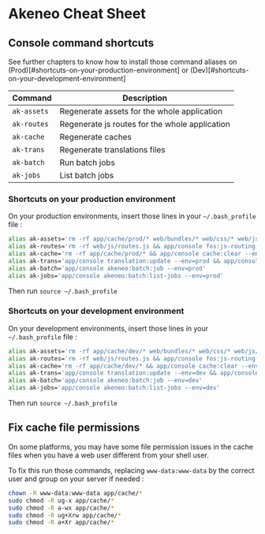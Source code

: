Akeneo Cheat Sheet
==================

## Console command shortcuts

See further chapters to know how to install those command aliases on 
(Prod)[#shortcuts-on-your-production-environment] or (Dev)[#shortcuts-on-your-development-environment]

| Command     | Description                                             |
| ----------- | ------------------------------------------------------- |
| `ak-assets` | Regenerate assets for the whole application             |
| `ak-routes` | Regenerate js routes for the whole application          |
| `ak-cache`  | Regenerate caches                                       |
| `ak-trans`  | Regenerate translations files                           |
| `ak-batch`  | Run batch jobs                                          |
| `ak-jobs`   | List batch jobs                                         |

### Shortcuts on your production environment

On your production environments, insert those lines in your `~/.bash_profile` file :

```bash
alias ak-assets='rm -rf app/cache/prod/* web/bundles/* web/css/* web/js/* && app/console pim:install:ass --env=prod && app/console assets:install --env=prod && app/console fos:js-routing:dump --target="web/js/routes.js" --env=prod'
alias ak-routes='rm -rf web/js/routes.js && app/console fos:js-routing:dump --target="web/js/routes.js" --env=prod'
alias ak-cache='rm -rf app/cache/prod/* && app/console cache:clear --env=prod'
alias ak-trans='app/console translation:update --env=prod && app/console oro:translation:dump --env=prod'
alias ak-batch='app/console akeneo:batch:job --env=prod'
alias ak-jobs='app/console akeneo:batch:list-jobs --env=prod'
```

Then run `source ~/.bash_profile`

### Shortcuts on your development environment

On your development environments, insert those lines in your `~/.bash_profile` file :

```bash
alias ak-assets='rm -rf app/cache/dev/* web/bundles/* web/css/* web/js/* && app/console pim:install:ass --env=dev && app/console assets:install --env=dev && app/console fos:js-routing:dump --target="web/js/routes.js" --env=dev'
alias ak-routes='rm -rf web/js/routes.js && app/console fos:js-routing:dump --target="web/js/routes.js" --env=dev'
alias ak-cache='rm -rf app/cache/dev/* && app/console cache:clear --env=dev'
alias ak-trans='app/console translation:update --env=dev && app/console oro:translation:dump --env=dev'
alias ak-batch='app/console akeneo:batch:job --env=dev'
alias ak-jobs='app/console akeneo:batch:list-jobs --env=dev'
```

Then run `source ~/.bash_profile`

## Fix cache file permissions

On some platforms, you may have some file permission issues in the cache
files when you have a web user different from your shell user.
 
To fix this run those commands, replacing `www-data:www-data` by the correct
user and group on your server if needed : 

```bash
chown -R www-data:www-data app/cache/*
sudo chmod -R ug-x app/cache/*
sudo chmod -R a-wx app/cache/*
sudo chmod -R ug+Xrw app/cache/*
sudo chmod -R a+Xr app/cache/*
```
